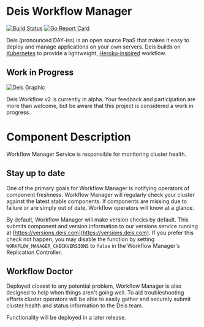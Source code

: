 # Deis Workflow Manager

[![Build Status](https://travis-ci.org/deis/workflow-manager.svg?branch=master)](https://travis-ci.org/deis/workflow-manager) [![Go Report Card](https://goreportcard.com/badge/github.com/deis/workflow-manager)](https://goreportcard.com/report/github.com/deis/workflow-manager)

Deis (pronounced DAY-iss) is an open source PaaS that makes it easy to deploy and manage
applications on your own servers. Deis builds on [Kubernetes](http://kubernetes.io/) to provide
a lightweight, [Heroku-inspired](http://heroku.com) workflow.

## Work in Progress

![Deis Graphic](https://s3-us-west-2.amazonaws.com/get-deis/deis-graphic-small.png)

Deis Workflow v2 is currently in alpha. Your feedback and participation are more than welcome, but be
aware that this project is considered a work in progress.

# Component Description

Workflow Manager Service is responsible for monitoring cluster health.

## Stay up to date

One of the primary goals for Workflow Manager is notifying operators of
component freshness. Workflow Manager will regularly check your cluster against
the latest stable components. If components are missing due to failure or are
simply out of date, Workflow operators will know at a glance.

By default, Workflow Manager will make version checks by default. This submits
component and version information to our versions service running at
[https://versions.deis.com](https://versions.deis.com). If you prefer this
check not happen, you may disable the function by setting
`WORKFLOW_MANAGER_CHECKVERSIONS` to `false` in the Workflow Manager's Replication
Controller.


## Workflow Doctor

Deployed closest to any potential problem, Workflow Manager is also designed to
help when things aren't going well. To aid troubleshooting efforts cluster
operators will be able to easily gather and securely submit cluster health and
status information to the Deis team.

Functionality will be deployed in a later release.

